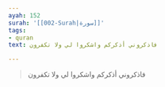 ```yaml
---
ayah: 152
surah: '[[002-Surah|سورة]]'
tags:
- quran
text: فاذكروني أذكركم واشكروا لي ولا تكفرون

---
```

> فاذكروني أذكركم واشكروا لي ولا تكفرون
